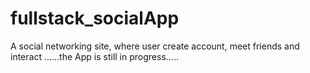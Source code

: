 # fullstack_socialApp
A social networking site, where user create account, meet friends and interact
......the App is still in progress.....
